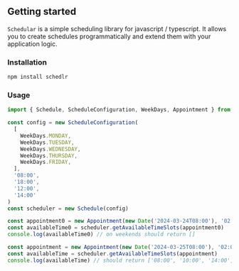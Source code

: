 ## Getting started

`Schedular` is a simple scheduling library for javascript / typescript. It allows you to create schedules programmatically and extend them with your application logic.

### Installation

```bash
npm install schedlr
```

### Usage

```typescript
import { Schedule, ScheduleConfiguration, WeekDays, Appointment } from 'schedlr';

const config = new ScheduleConfiguration(
  [
    WeekDays.MONDAY,
    WeekDays.TUESDAY,
    WeekDays.WEDNESDAY,
    WeekDays.THURSDAY,
    WeekDays.FRIDAY,
  ],
  '08:00',
  '18:00',
  '12:00',
  '14:00'
)
const scheduler = new Schedule(config)

const appointment0 = new Appointment(new Date('2024-03-24T08:00'), '02:00')
const availableTime0 = scheduler.getAvailableTimeSlots(appointment0)
console.log(availableTime0) // on weekends should return []

const appointment = new Appointment(new Date('2024-03-25T08:00'), '02:00')
const availableTime = scheduler.getAvailableTimeSlots(appointment)
console.log(availableTime) // should return ['08:00', '10:00', '14:00', '16:00']
```
